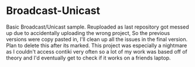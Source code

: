 # Broadcast-Unicast
Basic Broadcast/Unicast sample.
Reuploaded as last repository got messed up due to accidentally uploading the wrong project, So the previous versions were copy pasted in, I'll clean up all the issues in the final version. Plan to delete this after its marked. 
This project was especially a nightmare as I couldn't access contiki very often so a lot of my work was based off of theory and I'd eventually get to check if it works on a friends laptop. 

